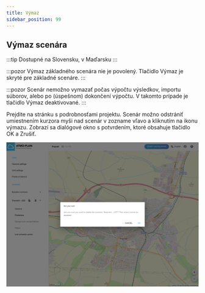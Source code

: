 ```yaml
---
title: Výmaz
sidebar_position: 99
---
```


## Výmaz scenára

:::tip Dostupné na Slovensku, v Maďarsku
:::

:::pozor
Výmaz základného scenára nie je povolený. Tlačidlo Výmaz je skryté pre základné scenáre.
:::

:::pozor
Scenár nemožno vymazať počas výpočtu výsledkov, importu súborov, alebo po (úspešnom) dokončení výpočtu. V takomto prípade je tlačidlo Výmaz deaktivované.
:::

Prejdite na stránku s podrobnosťami projektu. Scenár možno odstrániť umiestnením kurzora myši nad scenár v zozname vľavo a kliknutím na ikonu výmazu. Zobrazí sa dialógové okno s potvrdením, ktoré obsahuje tlačidlo OK a Zrušiť.

![Delete scenario: confirmation dialog](./images/scenario_delete.png)

